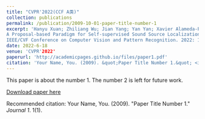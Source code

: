 ```yaml
---
title: "CVPR'2022(CCF A类)"
collection: publications
permalink: /publication/2009-10-01-paper-title-number-1
excerpt: 'Hanyu Xuan; Zhiliang Wu; Jian Yang; Yan Yan; Xavier Alameda-Pineda. 
A Proposal-based Paradigm for Self-supervised Sound Source Localization in Videos, 
IEEE/CVF Conference on Computer Vision and Pattern Recognition. 2022: 1029-1038.'
date: 2022-6-18
venue: 'CVPR'2022'
paperurl: 'http://academicpages.github.io/files/paper1.pdf'
citation: 'Your Name, You. (2009). &quot;Paper Title Number 1.&quot; <i>Journal 1</i>. 1(1).'
---
```

This paper is about the number 1. The number 2 is left for future work.

[Download paper here](http://academicpages.github.io/files/paper1.pdf)

Recommended citation: Your Name, You. (2009). "Paper Title Number 1." <i>Journal 1</i>. 1(1).
